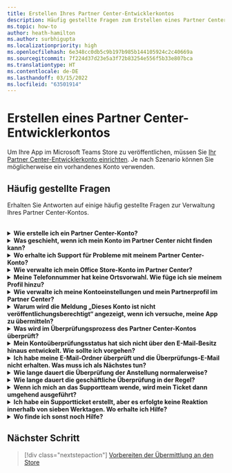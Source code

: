 ```yaml
---
title: Erstellen Ihres Partner Center-Entwicklerkontos
description: Häufig gestellte Fragen zum Erstellen eines Partner Center-Entwicklerkontos für die Veröffentlichung Ihrer App im Microsoft Teams Store.
ms.topic: how-to
author: heath-hamilton
ms.author: surbhigupta
ms.localizationpriority: high
ms.openlocfilehash: 6e348cc0db5c9b197b985b144105924c2c40669a
ms.sourcegitcommit: 7f224d37d23e5a3f72b83254e556f5b33e807bca
ms.translationtype: HT
ms.contentlocale: de-DE
ms.lasthandoff: 03/15/2022
ms.locfileid: "63501914"
---
```

# <a name="create-a-partner-center-developer-account"></a>Erstellen eines Partner Center-Entwicklerkontos

Um Ihre App im Microsoft Teams Store zu veröffentlichen, müssen Sie [Ihr Partner Center-Entwicklerkonto einrichten](/office/dev/store/open-a-developer-account). Je nach Szenario können Sie möglicherweise ein vorhandenes Konto verwenden.

## <a name="faq"></a>Häufig gestellte Fragen

Erhalten Sie Antworten auf einige häufig gestellte Fragen zur Verwaltung Ihres Partner Center-Kontos.

<br>

<details>

<summary><b>Wie erstelle ich ein Partner Center-Konto?</b></summary>

Sie können ein Partner Center-Konto auf eine der folgenden Arten erstellen:

* Wenn Sie im Partner Center noch nicht registriert und auch nicht über ein Microsoft Networkkonto verfügen, [erstellen Sie ein Konto mithilfe der Anweisungen auf der Partner Center-Registrierungsseite](/office/dev/store/open-a-developer-account#create-an-account-using-the-partner-center-enrollment-page).
* Wenn Sie bereits im Microsoft Partner Network registriert sind, [erstellen Sie ein Konto mithilfe vorhandener Microsoft Partner Center-Registrierungen direkt im Partner Center](/office/dev/store/open-a-developer-account#create-an-account-using-an-existing-partner-center-enrollment).

<br>

</details>

<details>

<summary><b>Was geschieht, wenn ich mein Konto im Partner Center nicht finden kann?</b></summary>

Öffnen Sie ein [Partner Center-Supportticket](https://partner.microsoft.com/support/v2/?stage=1), und wählen Sie Folgendes aus:

| Menü | Option |
| -------   | -------  |
|Kategorie| Commercial Marketplace|
| Thema | Allgemeine Marketplace-Hilfe und Fragen zur Vorgehensweise |
| Subtopic| Office-Add-In |

<br>

</details>

<details>

<summary><b>Wo erhalte ich Support für Probleme mit meinem Partner Center-Konto?</b></summary>

Besuchen Sie die [Supportseite der Herausgeber](https://aka.ms/marketplacepublishersupport), um nach Ihrem Problem zu suchen. Wenn die Anleitung nicht hilfreich ist, erstellen Sie ein [Partner Center-Supportticket](/azure/marketplace/partner-center-portal/support#how-to-open-a-support-ticket).

<br>

</details>

<details>

<summary><b>Wie verwalte ich mein Office Store-Konto im Partner Center?</b></summary>

Weitere Informationen finden Sie unter [Verwalten Ihres Kontos über das Partner Center](/office/dev/store/manage-account-settings-and-profile).

<br>

</details>

<details>

<summary><b>Meine Telefonnummer hat keine Ortsvorwahl. Wie füge ich sie meinem Profil hinzu?</b></summary>

Die Telefonnummer umfasst drei Teile: Landesvorwahl, Ortsvorwahl und Telefonnummer. Wenn Ihre Telefonnummer keine Ortsvorwahl enthält, lassen Sie das zweite Feld leer, und füllen Sie das dritte Feld aus.

<br>

</details>

<details>

<summary><b>Wie verwalte ich meine Kontoeinstellungen und mein Partnerprofil im Partner Center?</b></summary>

Weitere Informationen finden Sie unter [Verwalten von Kontoeinstellungen und Profilinformationen](/windows/uwp/publish/manage-account-settings-and-profile#additional-settings-and-info).

<br>

</details>

<details>

<summary><b>Warum wird die Meldung „Dieses Konto ist nicht veröffentlichungsberechtigt“ angezeigt, wenn ich versuche, meine App zu übermitteln?</b></summary>

Sie haben diese Fehlermeldung erhalten, da ihr [Kontoüberprüfungsstatus](/partner-center/verification-responses) aussteht. Überprüfen Sie Ihren Status im Partner [Center-Dashboard](https://partner.microsoft.com/dashboard). Wählen Sie das Zahnradsymbol **Einstellungen** aus, und wählen Sie **Entwicklereinstellungen > Konto > Kontoeinstellungen** aus.

![Partner Center-Überprüfungsstatus](~/assets/images/partner-center-verification-status.png)

<br>

</details>

<details>

<summary><b>Was wird im Überprüfungsprozess des Partner Center-Kontos überprüft?</b></summary>

Es gibt drei Überprüfungsbereiche: **E-Mail-Besitz**, **Anstellung** und **Unternehmen**. Weitere Informationen finden Sie unter [Was überprüft wird und wie reagiert werden soll](/partner-center/verification-responses#what-is-verified-and-how-to-respond).

Wenn Sie der primäre Kontakt, der globale Administrator oder Kontoadministrator sind, können Sie den Überprüfungsstatus überwachen und den Fortschritt auf Ihrer Profilseite nachverfolgen.

Nach Abschluss des Überprüfungsprozesses ändert sich der Status Ihrer Registrierung auf der Profilseite von *Ausstehend* zu *Autorisiert*. Der primäre Kontakt erhält dann innerhalb weniger Werktage eine E-Mail von Microsoft.

<br>

</details>

<details>

<summary><b>Mein Kontoüberprüfungsstatus hat sich nicht über den E-Mail-Besitz hinaus entwickelt. Wie sollte ich vorgehen?</b></summary>

Während der Überprüfung des **E-Mail-Besitzes** wird eine Übeprüfungs-E-Mail an den primären Kontakt gesendet. Überprüfen Sie den Posteingang Ihres primären Kontakts auf eine E-Mail von **maccount@microsoft.com** mit der Betreffzeile **Aktion erforderlich: Überprüfen Sie Ihr E-Mail-Konto bei Microsoft**, und schließen Sie den E-Mail-Überprüfungsprozess ab. Die Überprüfungs-E-Mail wird an die Adresse gesendet, die in den Einstellungen Ihres Partner Center-Kontos aufgeführt ist.

Beachten Sie Folgendes zum E-Mail-Überprüfungsprozess:

* Der Link zur E-Mail-Überprüfung ist nur sieben Tage lang gültig.
* Sie können das erneute Senden der E-Mail anfordern, indem Sie ihre Partnerprofilseite besuchen und den Link **Überprüfungs-E-Mail erneut senden** auswählen.
* Um sicherzustellen, dass Sie die E-Mail erhalten, listen Sie **microsoft.com** als sichere Domäne auf, und überprüfen Sie Ihre Junk-E-Mail-Ordner.

<br>

</details>

<details>

<summary><b>Ich habe meine E-Mail-Ordner überprüft und die Überprüfungs-E-Mail nicht erhalten. Was muss ich als Nächstes tun?</b></summary>

Versuchen Sie, das Problem durch folgende Maßnahme zu beheben:

* Überprüfen Sie Ihren Junk- oder Spamordner.
* Löschen Sie den Browsercache, wechseln Sie zu Ihrem Partner Center-Kontodashboard, und wählen Sie **Überprüfungs-E-Mail erneut senden** aus.
* Versuchen Sie, über einen anderen Browser auf den Link **Überprüfungs-Mail erneut senden** zuzugreifen.
* Arbeiten Sie mit Ihrer IT-Abteilung, um sicherzustellen, dass die Überprüfungs-E-Mails nicht von Ihrem E-Mail-Server blockiert werden.
* Passen Sie den Spamfilter Ihres Servers so an, dass alle E-Mails von **maccount@microsoft.com** zugelassen oder sicher aufgelistet werden.

<br>

</details>

<details>

<summary><b>Wie lange dauert die Überprüfung der Anstellung normalerweise?</b></summary>

Wenn alle übermittelten Details korrekt sind, dauert die Überprüfung der Anstellung etwa zwei Stunden.

<br>

</details>

<details>

<summary><b>Wie lange dauert die geschäftliche Überprüfung in der Regel?</b></summary>

Wenn alle erforderlichen Dokumente übermittelt werden, dauert der Abschluss der geschäftlichen Überprüfung ein bis zwei Werktage.

<br>

</details>

<details>

<summary><b>Wenn ich mich an das Supportteam wende, wird mein Ticket dann umgehend ausgeführt?</b></summary>

Supporttickets werden innerhalb einer Woche geklärt. Suchen Sie nach Updates, die an die E-Mail gesendet wurden, die Sie beim Erstellen des Supporttickets angegeben haben.

<br>

</details>

<details>

<summary><b>Ich habe ein Supportticket erstellt, aber es erfolgte keine Reaktion innerhalb von sieben Werktagen. Wo erhalte ich Hilfe?</b></summary>

Senden Sie eine E-Mail mit den folgenden Details an <a href="mailto:teamsubm@microsoft.com">teamsubm@microsoft.com</a> :

* **Betreffzeile**: Partner Center-Kontoproblem für *Ihr App-Name*.
* **E-Mail-Text**:
  * Supportticketnummer.
  * Ihre Verkäufer-ID.
  * Screenshot des Problems (sofern möglich).

<br>

</details>

<details>

<summary><b>Wo finde ich sonst noch Hilfe?</b></summary>

Die folgenden Ressourcen können ebenfalls hilfreich sein:

* [Häufig gestellte Fragen zur Microsoft 365 App-Übermittlung](/office/dev/store/appsource-submission-faq).
* [Dokumentation zum Commercial Marketplace](/azure/marketplace/).

<br>

</details>

## <a name="next-step"></a>Nächster Schritt

> [!div class="nextstepaction"]
> [Vorbereiten der Übermittlung an den Store](~/concepts/deploy-and-publish/appsource/prepare/submission-checklist.md)
